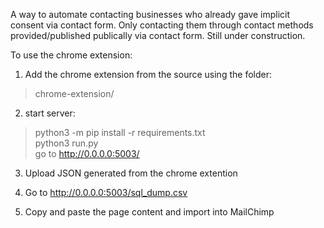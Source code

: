 A way to automate contacting businesses who already gave implicit consent via contact form. Only contacting them through contact methods provided/published publically via contact form. Still under construction.



To use the chrome extension:



1. Add the chrome extension from the source using the folder: 

> chrome-extension/



2. start server:

> python3 -m pip install -r requirements.txt <br/>
> python3 run.py <br/>
> go to http://0.0.0.0:5003/

3. Upload JSON generated from the chrome extention

4. Go to http://0.0.0.0:5003/sql_dump.csv

5. Copy and paste the page content and import into MailChimp



